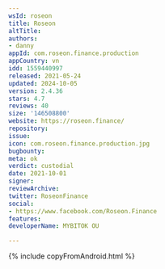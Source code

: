 ```yaml
---
wsId: roseon
title: Roseon
altTitle: 
authors:
- danny
appId: com.roseon.finance.production
appCountry: vn
idd: 1559440997
released: 2021-05-24
updated: 2024-10-05
version: 2.4.36
stars: 4.7
reviews: 40
size: '146508800'
website: https://roseon.finance/
repository: 
issue: 
icon: com.roseon.finance.production.jpg
bugbounty: 
meta: ok
verdict: custodial
date: 2021-10-01
signer: 
reviewArchive: 
twitter: RoseonFinance
social:
- https://www.facebook.com/Roseon.Finance
features: 
developerName: MYBITOK OU

---
```


{% include copyFromAndroid.html %}
